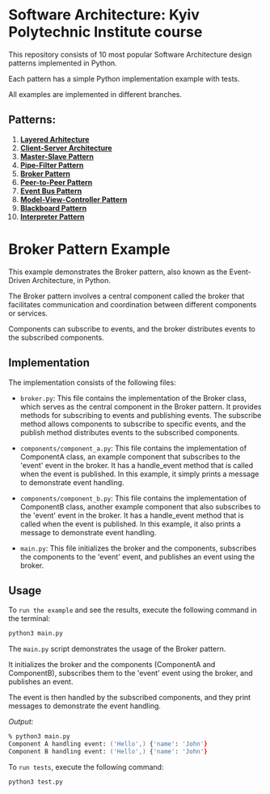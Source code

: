 # Software Architecture: Kyiv Polytechnic Institute course

This repository consists of 10 most popular Software Architecture design patterns implemented in Python.

Each pattern has a simple Python implementation example with tests.

All examples are implemented in different branches.

## Patterns:

1. [**Layered Arhitecture**](https://github.com/annavasylashko/kpi-architecture/tree/layered-architecture)
2. [**Client-Server Architecture**](https://github.com/annavasylashko/kpi-architecture/tree/client-server)
3. [**Master-Slave Pattern**](https://github.com/annavasylashko/kpi-architecture/tree/master-slave)
4. [**Pipe-Filter Pattern**](https://github.com/annavasylashko/kpi-architecture/tree/pipe-filter)
5. [**Broker Pattern**](https://github.com/annavasylashko/kpi-architecture/tree/broker)
6. [**Peer-to-Peer Pattern**](https://github.com/annavasylashko/kpi-architecture/tree/peer-to-peer)
7. [**Event Bus Pattern**](https://github.com/annavasylashko/kpi-architecture/tree/event-bus)
8. [**Model-View-Controller Pattern**](https://github.com/annavasylashko/kpi-architecture/tree/mvc)
9. [**Blackboard Pattern**](https://github.com/annavasylashko/kpi-architecture/tree/blackboard)
10. [**Interpreter Pattern**](https://github.com/annavasylashko/kpi-architecture/tree/interpreter)

# Broker Pattern Example

This example demonstrates the Broker pattern, also known as the Event-Driven Architecture, in Python.

The Broker pattern involves a central component called the broker that facilitates communication and coordination between different components or services. 

Components can subscribe to events, and the broker distributes events to the subscribed components.

## Implementation

The implementation consists of the following files:

- `broker.py`: This file contains the implementation of the Broker class, which serves as the central component in the Broker pattern. It provides methods for subscribing to events and publishing events. The subscribe method allows components to subscribe to specific events, and the publish method distributes events to the subscribed components.

- `components/component_a.py`: This file contains the implementation of ComponentA class, an example component that subscribes to the 'event' event in the broker. It has a handle_event method that is called when the event is published. In this example, it simply prints a message to demonstrate event handling.

- `components/component_b.py`: This file contains the implementation of ComponentB class, another example component that also subscribes to the 'event' event in the broker. It has a handle_event method that is called when the event is published. In this example, it also prints a message to demonstrate event handling.

- `main.py`: This file initializes the broker and the components, subscribes the components to the 'event' event, and publishes an event using the broker.

## Usage

To `run the example` and see the results, execute the following command in the terminal:

```zsh
python3 main.py
```

The `main.py` script demonstrates the usage of the Broker pattern. 

It initializes the broker and the components (ComponentA and ComponentB), subscribes them to the 'event' event using the broker, and publishes an event. 

The event is then handled by the subscribed components, and they print messages to demonstrate the event handling.

*Output:*
```zsh
% python3 main.py
Component A handling event: ('Hello',) {'name': 'John'}
Component B handling event: ('Hello',) {'name': 'John'}
```

To `run tests`, execute the following command:
```zsh
python3 test.py
```